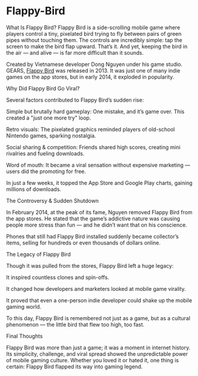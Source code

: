 # Flappy-Bird
What Is Flappy Bird?
Flappy Bird is a side-scrolling mobile game where players control a tiny, pixelated bird trying to fly between pairs of green pipes without touching them. The controls are incredibly simple: tap the screen to make the bird flap upward. That’s it. And yet, keeping the bird in the air — and alive — is far more difficult than it sounds.

Created by Vietnamese developer Dong Nguyen under his game studio. GEARS, [Flappy Bird](https://www.tycoonstory.com/why-was-flappy-bird-taken-down/)
 was released in 2013. It was just one of many indie games on the app stores, but in early 2014, it exploded in popularity.

Why Did Flappy Bird Go Viral?

Several factors contributed to Flappy Bird’s sudden rise:

Simple but brutally hard gameplay: One mistake, and it’s game over. This created a "just one more try" loop.

Retro visuals: The pixelated graphics reminded players of old-school Nintendo games, sparking nostalgia.

Social sharing & competition: Friends shared high scores, creating mini rivalries and fueling downloads.

Word of mouth: It became a viral sensation without expensive marketing — users did the promoting for free.

In just a few weeks, it topped the App Store and Google Play charts, gaining millions of downloads.

The Controversy & Sudden Shutdown

In February 2014, at the peak of its fame, Nguyen removed Flappy Bird from the app stores. He stated that the game’s addictive nature was causing people more stress than fun — and he didn’t want that on his conscience.

Phones that still had Flappy Bird installed suddenly became collector’s items, selling for hundreds or even thousands of dollars online.

The Legacy of Flappy Bird

Though it was pulled from the stores, Flappy Bird left a huge legacy:

It inspired countless clones and spin-offs.

It changed how developers and marketers looked at mobile game virality.

It proved that even a one-person indie developer could shake up the mobile gaming world.

To this day, Flappy Bird is remembered not just as a game, but as a cultural phenomenon — the little bird that flew too high, too fast.

Final Thoughts

Flappy Bird was more than just a game; it was a moment in internet history. Its simplicity, challenge, and viral spread showed the unpredictable power of mobile gaming culture. Whether you loved it or hated it, one thing is certain: Flappy Bird flapped its way into gaming legend.


 
